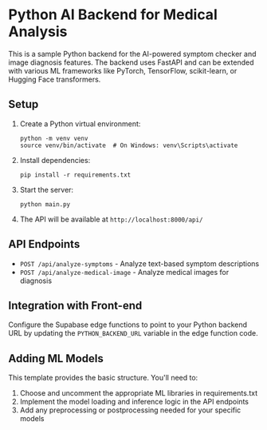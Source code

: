 
# Python AI Backend for Medical Analysis

This is a sample Python backend for the AI-powered symptom checker and image diagnosis features. The backend uses FastAPI and can be extended with various ML frameworks like PyTorch, TensorFlow, scikit-learn, or Hugging Face transformers.

## Setup

1. Create a Python virtual environment:
   ```
   python -m venv venv
   source venv/bin/activate  # On Windows: venv\Scripts\activate
   ```

2. Install dependencies:
   ```
   pip install -r requirements.txt
   ```

3. Start the server:
   ```
   python main.py
   ```

4. The API will be available at `http://localhost:8000/api/`

## API Endpoints

- `POST /api/analyze-symptoms` - Analyze text-based symptom descriptions
- `POST /api/analyze-medical-image` - Analyze medical images for diagnosis

## Integration with Front-end

Configure the Supabase edge functions to point to your Python backend URL by updating the `PYTHON_BACKEND_URL` variable in the edge function code.

## Adding ML Models

This template provides the basic structure. You'll need to:

1. Choose and uncomment the appropriate ML libraries in requirements.txt
2. Implement the model loading and inference logic in the API endpoints
3. Add any preprocessing or postprocessing needed for your specific models
